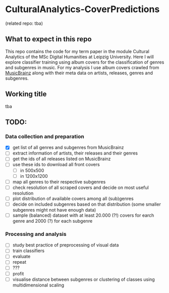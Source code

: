 # CulturalAnalytics-CoverPredictions
(related repo: tba)
## What to expect in this repo
This repo contains the code for my term paper in the module Cultural Analytics of the MSc Digital Humanities at Leipzig University. Here I will explore classifier training using album covers for the classification of genres and subgenres in music. For my analysis I use album covers crawled from [MusicBrainz](https://musicbrainz.org) along with their meta data on artists, releases, genres and subgenres.

## Working title
tba
## TODO:
### Data collection and preparation
- [x] get list of all genres and subgenres from MusicBrainz
- [ ] extract information of artists, their releases and their genres
- [ ] get the ids of all releases listed on MusicBrainz
- [ ] use these ids to download all front covers
  - [ ] in 500x500
  - [ ] in 1200x1200
- [ ] map all genres to their respective subgenres
- [ ] check resolution of all scraped covers and decide on most useful resolution
- [ ] plot distribution of available covers among all (sub)genres
- [ ] decide on included subgenres based on that distribution (some smaller subgenres might not have enough data)
- [ ] sample (balanced) dataset with at least 20.000 (?!) covers for earch genre and 2000 (?) for each subgenre
### Processing and analysis
- [ ] study best practice of preprocessing of visual data
- [ ] train classifiers
- [ ] evaluate
- [ ] repeat
- [ ] ???
- [ ] profit
- [ ] visualise distance between subgenres or clustering of classes using multidimensional scaling
